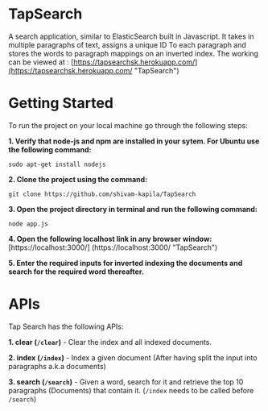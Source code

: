 # TapSearch
A search application, similar to ElasticSearch built in Javascript. It takes in multiple paragraphs of text, assigns a unique ID To each paragraph and stores the words to paragraph mappings on an inverted index. The working can be viewed at :
[https://tapsearchsk.herokuapp.com/](https://tapsearchsk.herokuapp.com/ "TapSearch")

  

# Getting Started
To run the project on your local machine go through the following steps:  

**1. Verify that node-js and npm are installed in your sytem. For Ubuntu use the following command:**  
```
sudo apt-get install nodejs
```  

**2. Clone the project using the command:**  
```
git clone https://github.com/shivam-kapila/TapSearch
```  

**3. Open the project directory in terminal and run the following command:**  
```
node app.js
```  

**4. Open the following localhost link in any browser window:**  
[https://localhost:3000/]
(https://localhost:3000/ "TapSearch") 
 
**5. Enter the required inputs for inverted indexing the documents and search for the required word thereafter.** 

  

# APIs

Tap Search has the following APIs:

**1. clear (```/clear```)** - Clear the index and all indexed documents.

**2. index (```/index```)** - Index a given document (After having split the input into paragraphs a.k.a documents)

**3. search (```/search```)** - Given a word, search for it and retrieve the top 10 paragraphs (Documents) that contain it. (```/index``` needs to be called before ```/search```)
